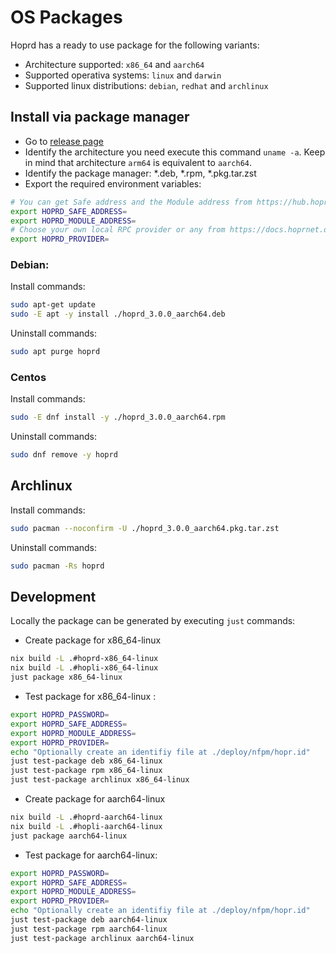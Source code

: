 # OS Packages

Hoprd has a ready to use package for the following variants:

- Architecture supported: `x86_64` and `aarch64`
- Supported operativa systems: `linux` and `darwin`
- Supported linux distributions: `debian`, `redhat` and `archlinux`

## Install via package manager

- Go to [release page](https://github.com/hoprnet/hoprnet/releases)
- Identify the architecture you need execute this command `uname -a`. Keep in mind that architecture `arm64` is equivalent to `aarch64`.
- Identify the package manager: *.deb, *.rpm, *.pkg.tar.zst
- Export the required environment variables:

```bash
# You can get Safe address and the Module address from https://hub.hoprnet.org
export HOPRD_SAFE_ADDRESS=
export HOPRD_MODULE_ADDRESS=
# Choose your own local RPC provider or any from https://docs.hoprnet.org/node/custom-rpc-provider
export HOPRD_PROVIDER=
```

### Debian:

Install commands:

```bash
sudo apt-get update
sudo -E apt -y install ./hoprd_3.0.0_aarch64.deb
```

Uninstall commands:

```bash
sudo apt purge hoprd
```

### Centos

Install commands:

```bash
sudo -E dnf install -y ./hoprd_3.0.0_aarch64.rpm
```

Uninstall commands:

```bash
sudo dnf remove -y hoprd
```

## Archlinux

Install commands:

```bash
sudo pacman --noconfirm -U ./hoprd_3.0.0_aarch64.pkg.tar.zst
```

Uninstall commands:

```bash
sudo pacman -Rs hoprd
```

## Development

Locally the package can be generated by executing `just` commands:

- Create package for x86_64-linux

```bash
nix build -L .#hoprd-x86_64-linux
nix build -L .#hopli-x86_64-linux
just package x86_64-linux
```

- Test package for x86_64-linux :

```bash
export HOPRD_PASSWORD=
export HOPRD_SAFE_ADDRESS=
export HOPRD_MODULE_ADDRESS=
export HOPRD_PROVIDER=
echo "Optionally create an identifiy file at ./deploy/nfpm/hopr.id"
just test-package deb x86_64-linux
just test-package rpm x86_64-linux
just test-package archlinux x86_64-linux
```

- Create package for aarch64-linux

```bash
nix build -L .#hoprd-aarch64-linux
nix build -L .#hopli-aarch64-linux
just package aarch64-linux
```

- Test package for aarch64-linux:

```bash
export HOPRD_PASSWORD=
export HOPRD_SAFE_ADDRESS=
export HOPRD_MODULE_ADDRESS=
export HOPRD_PROVIDER=
echo "Optionally create an identifiy file at ./deploy/nfpm/hopr.id"
just test-package deb aarch64-linux
just test-package rpm aarch64-linux
just test-package archlinux aarch64-linux

```
